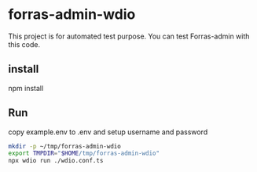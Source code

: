 # forras-admin-wdio

This project is for automated test purpose. You can test Forras-admin with this code.

## install

npm install

## Run

copy example.env to .env and setup username and password
```bash
mkdir -p ~/tmp/forras-admin-wdio
export TMPDIR="$HOME/tmp/forras-admin-wdio"
npx wdio run ./wdio.conf.ts 
```